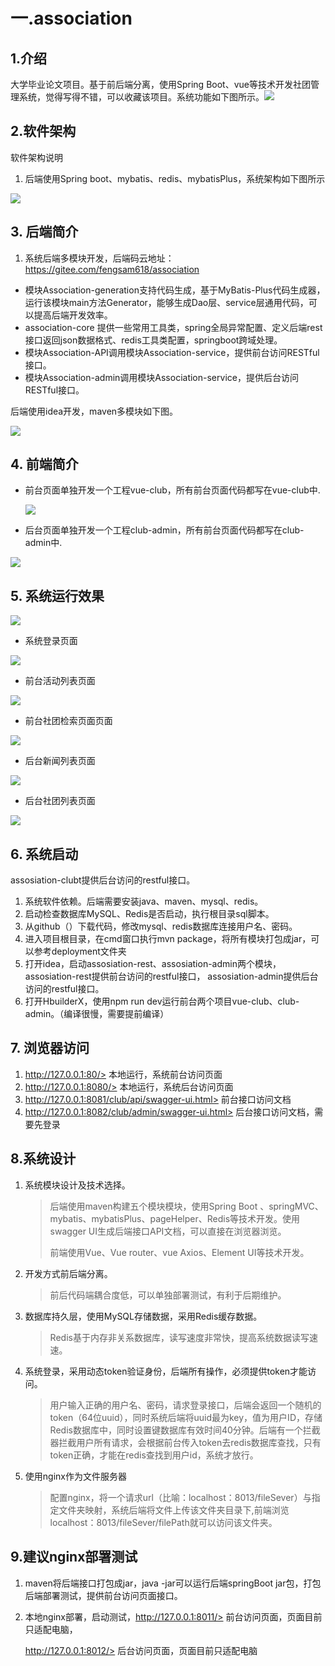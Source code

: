 # 一.association

## 1.介绍
大学毕业论文项目。基于前后端分离，使用Spring Boot、vue等技术开发社团管理系统，觉得写得不错，可以收藏该项目。系统功能如下图所示。![](系统说明/系统功能.png)

## 2.软件架构
软件架构说明

1. 后端使用Spring boot、mybatis、redis、mybatisPlus，系统架构如下图所示

![](系统说明/系统架构.png)

## 3. 后端简介

1. 系统后端多模块开发，后端码云地址：<https://gitee.com/fengsam618/association>

* 模块Association-generation支持代码生成，基于MyBatis-Plus代码生成器，运行该模块main方法Generator，能够生成Dao层、service层通用代码，可以提高后端开发效率。
* association-core 提供一些常用工具类，spring全局异常配置、定义后端rest接口返回json数据格式、redis工具类配置，springboot跨域处理。
* 模块Association-API调用模块Association-service，提供前台访问RESTful接口。
* 模块Association-admin调用模块Association-service，提供后台访问RESTful接口。

 后端使用idea开发，maven多模块如下图。

![](系统说明/后端多模块开发.png)

## 4. 前端简介

* 前台页面单独开发一个工程vue-club，所有前台页面代码都写在vue-club中.

  ![](系统说明/club前台项目目录结构.png)

* 后台页面单独开发一个工程club-admin，所有前台页面代码都写在club-admin中.

![](系统说明/后台clu-admin.png)

## 5. 系统运行效果

![](运行效果图/club.gif)

* 系统登录页面

![](运行效果图/登录页面.png)

* 前台活动列表页面

![](运行效果图/活动列表.png)

+ 前台社团检索页面页面

![](运行效果图/社团检索页面.png)

* 后台新闻列表页面

![](运行效果图/新闻列表.gif)

* 后台社团列表页面

![](运行效果图/社团列表.png)



## 6. 系统启动

assosiation-clubt提供后台访问的restful接口。

1. 系统软件依赖。后端需要安装java、maven、mysql、redis。
2. 启动检查数据库MySQL、Redis是否启动，执行根目录sql脚本。
3. 从github（）下载代码，修改mysql、redis数据库连接用户名、密码。
4. 进入项目根目录，在cmd窗口执行mvn package，将所有模块打包成jar，可以参考deployment文件夹
5. 打开idea，启动assosiation-rest、assosiation-admin两个模块，assosiation-rest提供前台访问的restful接口， assosiation-admin提供后台访问的restful接口。
6. 打开HbuilderX，使用npm run dev运行前台两个项目vue-club、club-admin。（编译很慢，需要提前编译）

## 7. 浏览器访问

1. http://127.0.0.1:80/>   本地运行，系统前台访问页面
2. http://127.0.0.1:8080/>   本地运行，系统后台访问页面
3. http://127.0.0.1:8081/club/api/swagger-ui.html>   前台接口访问文档
4. http://127.0.0.1:8082/club/admin/swagger-ui.html>  后台接口访问文档，需要先登录





##  8.系统设计

1. 系统模块设计及技术选择。

   > 后端使用maven构建五个模块模块，使用Spring Boot 、springMVC、mybatis、mybatisPlus、pageHelper、Redis等技术开发。使用 swagger UI生成后端接口API文档，可以直接在浏览器浏览。
   >
   > 前端使用Vue、Vue router、vue Axios、Element UI等技术开发。

2. 开发方式前后端分离。

   > 前后代码端耦合度低，可以单独部署测试，有利于后期维护。

3. 数据库持久层，使用MySQL存储数据，采用Redis缓存数据。

   > Redis基于内存非关系数据库，读写速度非常快，提高系统数据读写速速。

4. 系统登录，采用动态token验证身份，后端所有操作，必须提供token才能访问。

   > 用户输入正确的用户名、密码，请求登录接口，后端会返回一个随机的token（64位uuid），同时系统后端将uuid最为key，值为用户ID，存储Redis数据库中，同时设置键数据库有效时间40分钟。后端有一个拦截器拦截用户所有请求，会根据前台传入token去redis数据库查找，只有token正确，才能在redis查找到用户id，系统才放行。

5. 使用nginx作为文件服务器

   > 配置nginx，将一个请求url（比喻：localhost：8013/fileSever）与指定文件夹映射，系统后端将文件上传该文件夹目录下,前端浏览localhost：8013/fileSever/filePath就可以访问该文件夹。



## 9.建议nginx部署测试

1. maven将后端接口打包成jar，java -jar可以运行后端springBoot jar包，打包后端部署测试，提供前台访问页面接口。

2. 本地nginx部署，启动测试，http://127.0.0.1:8011/>   前台访问页面，页面目前只适配电脑，

   http://127.0.0.1:8012/>   后台访问页面，页面目前只适配电脑

